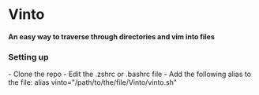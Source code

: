 <h1>Vinto</h1>
<h4>An easy way to traverse through directories and vim into files</h4>

<h3>Setting up</h3>
- Clone the repo
- Edit the .zshrc or .bashrc file
- Add the following alias to the file:
  alias vinto="/path/to/the/file/Vinto/vinto.sh"
